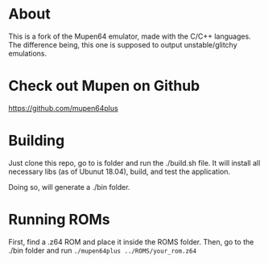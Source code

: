 # About
This is a fork of the Mupen64 emulator, made with the C/C++ languages. <br>
The difference being, this one is supposed to output unstable/glitchy emulations.

# Check out Mupen on Github
https://github.com/mupen64plus


# Building
Just clone this repo, go to is folder and run the ./build.sh file. It will install all necessary libs (as of Ubunut 18.04), build, and test the application.

Doing so, will generate a ./bin folder.

# Running ROMs
First, find a .z64 ROM and place it inside the ROMS folder. 
Then, go to the ./bin folder and run `./mupen64plus ../ROMS/your_rom.z64`